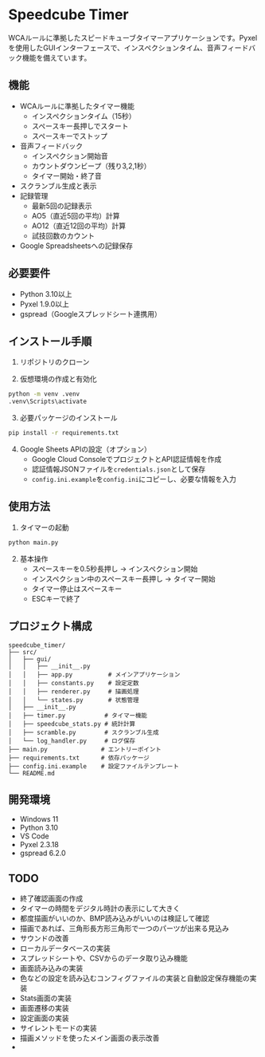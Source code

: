 # Speedcube Timer

WCAルールに準拠したスピードキューブタイマーアプリケーションです。Pyxelを使用したGUIインターフェースで、インスペクションタイム、音声フィードバック機能を備えています。

## 機能

- WCAルールに準拠したタイマー機能
  - インスペクションタイム（15秒）
  - スペースキー長押しでスタート
  - スペースキーでストップ
- 音声フィードバック
  - インスペクション開始音
  - カウントダウンビープ（残り3,2,1秒）
  - タイマー開始・終了音
- スクランブル生成と表示
- 記録管理
  - 最新5回の記録表示
  - AO5（直近5回の平均）計算
  - AO12（直近12回の平均）計算
  - 試技回数のカウント
- Google Spreadsheetsへの記録保存

## 必要要件

- Python 3.10以上
- Pyxel 1.9.0以上
- gspread（Googleスプレッドシート連携用）

## インストール手順

1. リポジトリのクローン


2. 仮想環境の作成と有効化
```bash
python -m venv .venv
.venv\Scripts\activate
```

3. 必要パッケージのインストール
```bash
pip install -r requirements.txt
```

4. Google Sheets APIの設定（オプション）
   - Google Cloud ConsoleでプロジェクトとAPI認証情報を作成
   - 認証情報JSONファイルを`credentials.json`として保存
   - `config.ini.example`を`config.ini`にコピーし、必要な情報を入力

## 使用方法

1. タイマーの起動
```bash
python main.py
```

2. 基本操作
   - スペースキーを0.5秒長押し → インスペクション開始
   - インスペクション中のスペースキー長押し → タイマー開始
   - タイマー停止はスペースキー
   - ESCキーで終了

## プロジェクト構成

```
speedcube_timer/
├── src/
│   ├── gui/
│   │   ├── __init__.py
│   │   ├── app.py          # メインアプリケーション
│   │   ├── constants.py    # 設定定数
│   │   ├── renderer.py     # 描画処理
│   │   └── states.py       # 状態管理
│   ├── __init__.py
│   ├── timer.py           # タイマー機能
│   ├── speedcube_stats.py # 統計計算
│   ├── scramble.py        # スクランブル生成
│   └── log_handler.py     # ログ保存
├── main.py               # エントリーポイント
├── requirements.txt      # 依存パッケージ
├── config.ini.example    # 設定ファイルテンプレート
└── README.md
```

## 開発環境

- Windows 11
- Python 3.10
- VS Code
- Pyxel 2.3.18
- gspread 6.2.0

## TODO
- 終了確認画面の作成
- タイマーの時間をデジタル時計の表示にして大きく
 - 都度描画がいいのか、BMP読み込みがいいのは検証して確認
 - 描画であれば、三角形長方形三角形で一つのパーツが出来る見込み
- サウンドの改善
- ローカルデータベースの実装
 - スプレッドシートや、CSVからのデータ取り込み機能
 - 画面読み込みの実装
- 色などの設定を読み込むコンフィグファイルの実装と自動設定保存機能の実装
- Stats画面の実装
- 画面遷移の実装
- 設定画面の実装
- サイレントモードの実装
- 描画メソッドを使ったメイン画面の表示改善
- 